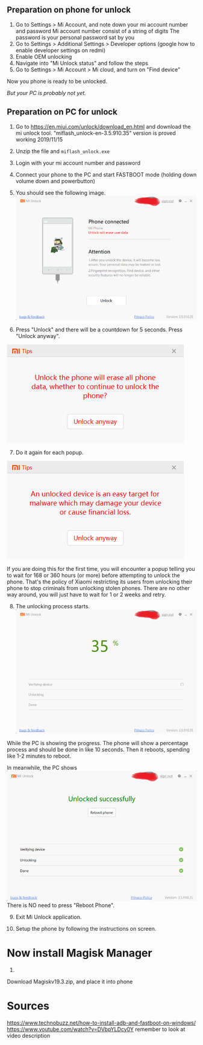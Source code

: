 
## Preparation on phone for unlock

1. Go to Settings > Mi Account, and note down your mi account number and password
    Mi account number consist of a string of digits
    The password is your personal password sat by you
2. Go to Settings > Additional Settings > Developer options (google how to enable developer settings on redmi)
3. Enable OEM unlocking
4. Navigate into "Mi Unlock status" and follow the steps
5. Go to Settings > Mi Account > Mi cloud, and turn on "Find device"


Now you phone is ready to be unlocked.

*But your PC is probably not yet.*

## Preparation on PC for unlock
1. Go to https://en.miui.com/unlock/download_en.html and download the mi unlock tool. "miflash_unlock-en-3.5.910.35" version is proved working 2019/11/15
2. Unzip the file and `miflash_unlock.exe`
3. Login with your mi account number and password
4. Connect your phone to the PC and start FASTBOOT mode (holding down volume down and powerbutton)

5. You should see the following image.
![alt text](mi_unlock_1.png)

6. Press "Unlock" and there will be a countdown for 5 seconds. Press "Unlock anyway".

![alt text](mi_unlock_2.png)

7. Do it again for each popup.

![alt text](mi_unlock_3.png)


If you are doing this for the first time, you will encounter a popup telling you to wait for 168 or 360 hours (or more) before attempting to unlock the phone. That's the policy of Xiaomi restricting its users from unlocking their phone to stop criminals from unlocking stolen phones. There are no other way around, you will just have to wait for 1 or 2 weeks and retry.

8. The unlocking process starts.
![alt text](mi_unlock_4.png)

While the PC is showing the progress.
The phone will show a percentage process and should be done in like 10 seconds.
Then it reboots, spending like 1-2 minutes to reboot.

In meanwhile, the PC shows
![alt text](mi_unlock_5.png)
There is NO need to press "Reboot Phone".

9. Exit Mi Unlock application.

10. Setup the phone by following the instructions on screen.




# Now install Magisk Manager

1.

Download Magiskv19.3.zip, and place it into phone


# Sources
https://www.technobuzz.net/how-to-install-adb-and-fastboot-on-windows/
https://www.youtube.com/watch?v=DVbpYLDcy0Y remember to look at video description
